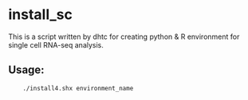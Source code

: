 # install_sc
This is a script written by dhtc for creating python & R environment for single cell RNA-seq analysis.
## Usage:
```
    ./install4.shx environment_name
```
